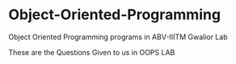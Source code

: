 # Object-Oriented-Programming
Object Oriented Programming programs in ABV-IIITM Gwalior Lab

These are the Questions Given to us in OOPS LAB
